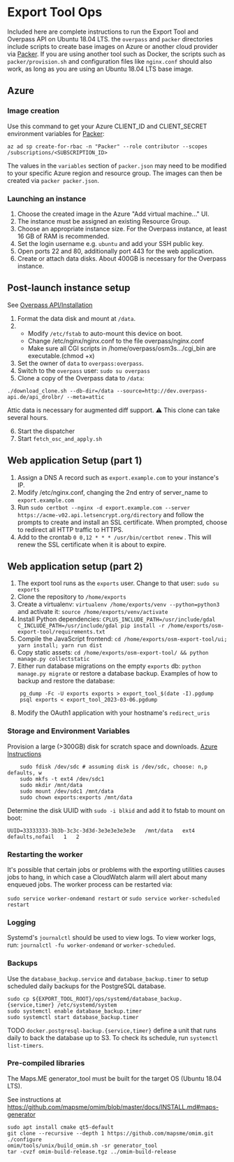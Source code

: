 # Export Tool Ops

Included here are complete instructions to run the Export Tool and Overpass API on Ubuntu 18.04 LTS. the `overpass` and `packer` directories include scripts to create base images on Azure or another cloud provider via [Packer](http://packer.io). If you are using another tool such as Docker, the scripts such as `packer/provision.sh` and configuration files like `nginx.conf` should also work, as long as you are using an Ubuntu 18.04 LTS base image.

## Azure

### Image creation 
Use this command to get your Azure CLIENT_ID and CLIENT_SECRET environment variables for [Packer](https://www.packer.io/docs/builders/azure-setup.html):
```
az ad sp create-for-rbac -n "Packer" --role contributor --scopes /subscriptions/<SUBSCRIPTION_ID>
```
The values in the `variables` section of `packer.json` may need to be modified to your specific Azure region and resource group. The images can then be created via `packer packer.json`.

### Launching an instance

1. Choose the created image in the Azure "Add virtual machine..." UI.
2. The instance must be assigned an existing Resource Group.
3. Choose an appropriate instance size. For the Overpass instance, at least 16 GB of RAM is recommended.
4. Set the login username e.g. `ubuntu` and add your SSH public key.
5. Open ports 22 and 80, additionally port 443 for the web application.
6. Create or attach data disks. About 400GB is necessary for the Overpass instance. 

## Post-launch instance setup

See [Overpass API/Installation](https://wiki.openstreetmap.org/wiki/Overpass_API/Installation)

1. Format the data disk and mount at `/data`.
2. 	* Modify `/etc/fstab` to auto-mount this device on boot.
	* Change /etc/nginx/nginx.conf to the file overpass/nginx.conf
	* Make sure all CGI scripts in /home/overpass/osm3s.../cgi_bin are executable.(chmod +x)
3. Set the owner of `data` to `overpass:overpass`.
4. Switch to the `overpass` user: `sudo su overpass`
5. Clone a copy of the Overpass data to `/data`: 
```
./download_clone.sh --db-dir=/data --source=http://dev.overpass-api.de/api_drolbr/ --meta=attic
```
Attic data is necessary for augmented diff support. :warning: This clone can take several hours.

6. Start the dispatcher
7. Start `fetch_osc_and_apply.sh`

## Web application Setup (part 1)

1. Assign a DNS A record such as `export.example.com` to your instance's IP.
2. Modify /etc/nginx.conf, changing the 2nd entry of server_name to `export.example.com`
3. Run `sudo certbot --nginx -d export.example.com --server https://acme-v02.api.letsencrypt.org/directory` and follow the prompts to create and install an SSL certificate. When prompted, choose to redirect all HTTP traffic to HTTPS.
4. Add to the crontab `0 0,12 * * * /usr/bin/certbot renew` . This will renew the SSL certificate when it is about to expire. 

## Web application setup (part 2)

1. The export tool runs as the `exports` user. Change to that user: `sudo su exports`
2. Clone the repository to `/home/exports`
3. Create a virtualenv: `virtualenv /home/exports/venv --python=python3` and activate it: `source /home/exports/venv/activate`
4. Install Python dependencies: `CPLUS_INCLUDE_PATH=/usr/include/gdal C_INCLUDE_PATH=/usr/include/gdal pip install -r /home/exports/osm-export-tool/requirements.txt`
5. Compile the JavaScript frontend: `cd /home/exports/osm-export-tool/ui; yarn install; yarn run dist`
6. Copy static assets: `cd /home/exports/osm-export-tool/ && python manage.py collectstatic`
7. Either run database migrations on the empty `exports` db: `python manage.py migrate` or restore a database backup.
Examples of how to backup and restore the database:

```
	pg_dump -Fc -U exports exports > export_tool_$(date -I).pgdump
	psql exports < export_tool_2023-03-06.pgdump
```

8. Modify the OAuth1 application with your hostname's `redirect_uris`

### Storage and Environment Variables

Provision a large (>300GB) disk for scratch space and downloads. [Azure Instructions](https://docs.microsoft.com/en-us/azure/virtual-machines/linux/attach-disk-portal)

```
	sudo fdisk /dev/sdc # assuming disk is /dev/sdc, choose: n,p defaults, w
	sudo mkfs -t ext4 /dev/sdc1
	sudo mkdir /mnt/data
	sudo mount /dev/sdc1 /mnt/data
	sudo chown exports:exports /mnt/data
```

Determine the disk UUID with `sudo -i blkid` and add it to fstab to mount on boot:


	UUID=33333333-3b3b-3c3c-3d3d-3e3e3e3e3e3e   /mnt/data   ext4   defaults,nofail   1   2
	
### Restarting the worker

It's possible that certain jobs or problems with the exporting utilities causes jobs to hang, in which case a CloudWatch alarm will alert about many enqueued jobs. The worker process can be restarted via:

`sudo service worker-ondemand restart`
or `sudo service worker-scheduled restart`

### Logging

Systemd's `journalctl` should be used to view logs. To view worker logs, run: `journalctl -fu
worker-ondemand` or `worker-scheduled`.

### Backups

Use the `database_backup.service` and `database_backup.timer` to setup scheduled daily backups for the PostgreSQL database.

```
sudo cp ${EXPORT_TOOL_ROOT}/ops/systemd/database_backup.{service,timer} /etc/systemd/system
sudo systemctl enable database_backup.timer
sudo systemctl start database_backup.timer
```

TODO `docker.postgresql-backup.{service,timer}` define a unit that runs daily to back the database up to
S3. To check its schedule, run `systemctl list-timers`.

### Pre-compiled libraries

The Maps.ME generator_tool must be built for the target OS (Ubuntu 18.04 LTS).

See instructions at https://github.com/mapsme/omim/blob/master/docs/INSTALL.md#maps-generator

```
sudo apt install cmake qt5-default
git clone --recursive --depth 1 https://github.com/mapsme/omim.git
./configure
omim/tools/unix/build_omim.sh -sr generator_tool
tar -cvzf omim-build-release.tgz ../omim-build-release
```
